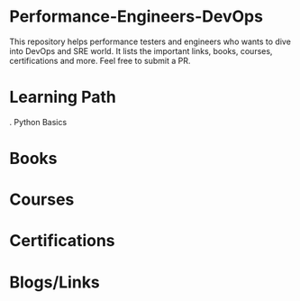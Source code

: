 # Performance-Engineers-DevOps

This repository helps performance testers and engineers who wants to dive into DevOps and SRE world. It lists the important links, books, courses, certifications and more. Feel free to submit a PR.

# Learning Path

. Python Basics

# Books

# Courses

# Certifications

# Blogs/Links
